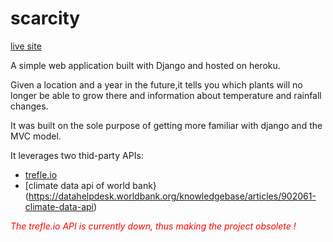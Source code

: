 # scarcity

[live site](http://ascarcity.herokuapp.com/)

A simple web application built with Django and hosted on heroku.

Given a location and a year in the future,it tells you which plants will no longer be able to grow there and information about temperature and rainfall changes.


It was built on the sole purpose of getting more familiar with django and the MVC model.

It leverages two thid-party APIs:
- [trefle.io](https://docs.trefle.io/)
- [climate data api of world bank}(https://datahelpdesk.worldbank.org/knowledgebase/articles/902061-climate-data-api)


<span style="color:red">*The trefle.io API is currently down, thus making the project obsolete !*</span>
